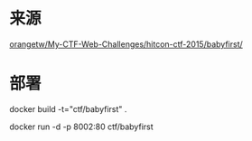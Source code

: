 # 来源
[orangetw/My-CTF-Web-Challenges/hitcon-ctf-2015/babyfirst/](https://github.com/orangetw/My-CTF-Web-Challenges/tree/master/hitcon-ctf-2015/babyfirst)
# 部署
docker build -t="ctf/babyfirst" .

docker run -d -p 8002:80 ctf/babyfirst